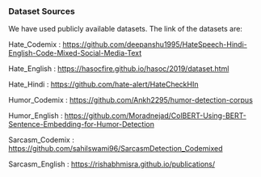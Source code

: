 ### Dataset Sources

We have used publicly available datasets. The link of the datasets are:

Hate_Codemix : https://github.com/deepanshu1995/HateSpeech-Hindi-English-Code-Mixed-Social-Media-Text

Hate_English : https://hasocfire.github.io/hasoc/2019/dataset.html

Hate_Hindi : https://github.com/hate-alert/HateCheckHIn

Humor_Codemix : https://github.com/Ankh2295/humor-detection-corpus

Humor_English : https://github.com/Moradnejad/ColBERT-Using-BERT-Sentence-Embedding-for-Humor-Detection

Sarcasm_Codemix : https://github.com/sahilswami96/SarcasmDetection_Codemixed

Sarcasm_English : https://rishabhmisra.github.io/publications/
